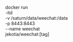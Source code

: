 docker run \
-itd \
-v /saturn/data/weechat:/data \
-p 8443:8443 \
--name weechat \
jekotia/weechat:[tag]
